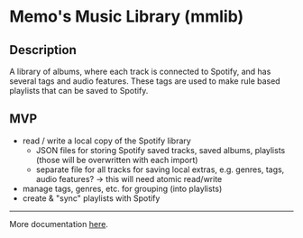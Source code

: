 # Memo's  Music Library (mmlib)

## Description
A library of albums, where each track is connected to Spotify, and has several 
tags and audio features. These tags are used to make rule based playlists 
that can be saved to Spotify. 

## MVP
- read / write a local copy of the Spotify library
    - JSON files for storing Spotify saved tracks, saved albums, 
    playlists (those will be overwritten with each import)
    - separate file for all tracks for saving local extras, e.g. genres, tags, audio 
      features? -> this will need atomic read/write
- manage tags, genres, etc. for grouping (into playlists)
- create & "sync" playlists with Spotify

----

More documentation [here](./docs).

